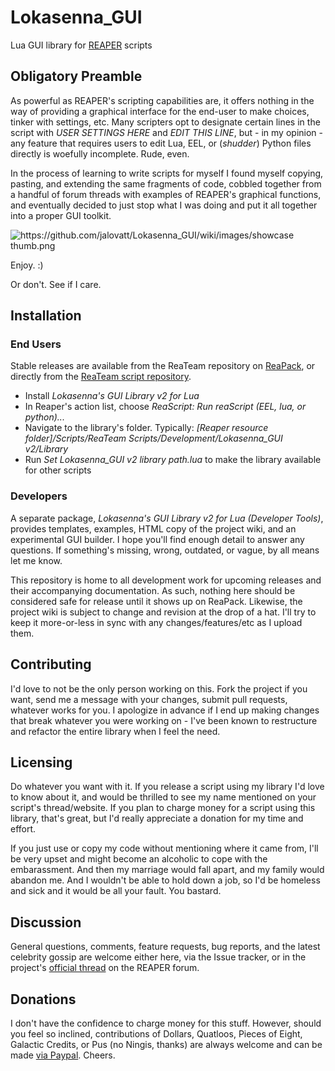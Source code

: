 # Lokasenna_GUI
Lua GUI library for [REAPER][1] scripts

## Obligatory Preamble
As powerful as REAPER's scripting capabilities are, it offers nothing in the way of
providing a graphical interface for the end-user to make choices, tinker with settings, etc.
Many scripters opt to designate certain lines in the script with _USER_ _SETTINGS_
_HERE_ and _EDIT_ _THIS_ _LINE_, but - in my opinion - any feature that requires users to edit
Lua, EEL, or (_*shudder*_) Python files directly is woefully incomplete. Rude, even.
  
In the process of learning to write scripts for myself I found myself copying, pasting, and
extending the same fragments of code, cobbled together from a handful of forum threads
with examples of REAPER's graphical functions, and eventually decided to just stop what I
was doing and put it all together into a proper GUI toolkit.

![https://github.com/jalovatt/Lokasenna_GUI/wiki/images/showcase thumb.png][5]

Enjoy. :)

Or don't. See if I care.

## Installation
### End Users
Stable releases are available from the ReaTeam repository on [ReaPack][4], or directly from the
[ReaTeam script repository][6]. 

- Install _Lokasenna's GUI Library v2 for Lua_
- In Reaper's action list, choose _ReaScript: Run reaScript (EEL, lua, or python)..._
- Navigate to the library's folder. Typically:
  _[Reaper resource folder]/Scripts/ReaTeam Scripts/Development/Lokasenna_GUI v2/Library_
- Run _Set Lokasenna_GUI v2 library path.lua_ to make the library available for other scripts

### Developers
A separate package, _Lokasenna's GUI Library v2 for Lua (Developer Tools)_, provides templates,
examples, HTML copy of the project wiki, and an experimental GUI builder. I hope you'll find enough detail to answer any questions. If something's missing, wrong, outdated, or vague, by all means let me know.

This repository is home to all development work for upcoming releases and their accompanying
documentation. As such, nothing here should be considered safe for release until it shows up on ReaPack. Likewise, the project wiki is subject to change and revision at the drop of a hat. I'll try to keep it more-or-less in sync with any changes/features/etc as I upload them.

## Contributing
I'd love to not be the only person working on this. Fork the project if you want, send me a 
message with your changes, submit pull requests, whatever works for you. I apologize in advance
if I end up making changes that break whatever you were working on - I've been known to restructure 
and refactor the entire library when I feel the need.

## Licensing
Do whatever you want with it. If you release a script using my library I'd love to know about it, 
and would be thrilled to see my name mentioned on your script's thread/website. If you plan to 
charge money for a script using this library, that's great, but I'd really appreciate a donation 
for my time and effort.

If you just use or copy my code without mentioning where it came from, I'll be very upset and might 
become an alcoholic to cope with the embarassment. And then my marriage would fall apart, and my family
would abandon me. And I wouldn't be able to hold down a job, so I'd be homeless and sick and it
would be all your fault. You bastard.

## Discussion
General questions, comments, feature requests, bug reports, and the latest celebrity gossip are welcome
either here, via the Issue tracker, or in the project's [official thread][3] on the REAPER forum.

## Donations
I don't have the confidence to charge money for this stuff. However, should you feel so inclined, 
contributions of Dollars, Quatloos, Pieces of Eight, Galactic Credits, or Pus (no Ningis, thanks)
are always welcome and can be made [via Paypal][7]. Cheers.

[1]: https://www.reaper.fm/
[2]: https://github.com/jalovatt/Lokasenna_GUI/wiki
[3]: https://forum.cockos.com/showthread.php?t=177772
[4]: https://reapack.com/
[5]: https://github.com/jalovatt/Lokasenna_GUI/wiki/images/showcase.png
[6]: https://github.com/ReaTeam/ReaScripts/tree/master/Development/Lokasenna_GUI%20v2
[7]: https://www.paypal.me/Lokasenna
